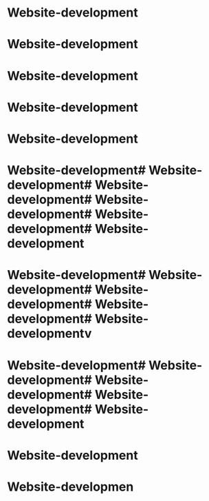 # Website-development
# Website-development
# Website-development
# Website-development
# Website-development
# Website-development# Website-development# Website-development# Website-development# Website-development# Website-development

# Website-development# Website-development# Website-development# Website-development# Website-developmentv
# Website-development# Website-development# Website-development# Website-development# Website-development
# Website-development
# Website-developmen